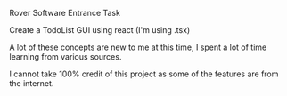 Rover Software Entrance Task

Create a TodoList GUI using react (I'm using .tsx)

A lot of these concepts are new to me at this time, I spent a lot of time learning from various sources.

I cannot take 100% credit of this project as some of the features are from the internet.